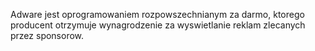 Adware jest oprogramowaniem rozpowszechnianym za darmo, ktorego producent otrzymuje wynagrodzenie za wyswietlanie reklam zlecanych przez sponsorow.